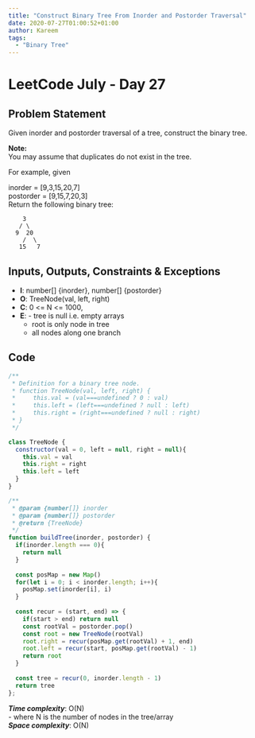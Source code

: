 ```yaml
---
title: "Construct Binary Tree From Inorder and Postorder Traversal"
date: 2020-07-27T01:00:52+01:00
author: Kareem
tags:
  - "Binary Tree"
---
```


<!-- LeetCode month and day here -->
# LeetCode July - Day 27

## Problem Statement

Given inorder and postorder traversal of a tree, construct the binary tree.

**Note:**\
You may assume that duplicates do not exist in the tree.

For example, given

inorder = [9,3,15,20,7]\
postorder = [9,15,7,20,3]\
Return the following binary tree:
```
    3
   / \
  9  20
    /  \
   15   7
```

## Inputs, Outputs, Constraints & Exceptions
- **I**: number[] {inorder}, number[] {postorder}
- **O**: TreeNode(val, left, right)
- **C**: 0 <= N <= 1000,
- **E**: - tree is null i.e. empty arrays
  - root is only node in tree
  - all nodes along one branch

## Code

```js
/**
 * Definition for a binary tree node.
 * function TreeNode(val, left, right) {
 *     this.val = (val===undefined ? 0 : val)
 *     this.left = (left===undefined ? null : left)
 *     this.right = (right===undefined ? null : right)
 * }
 */

class TreeNode {
  constructor(val = 0, left = null, right = null){
    this.val = val
    this.right = right
    this.left = left
  }
}

/**
 * @param {number[]} inorder
 * @param {number[]} postorder
 * @return {TreeNode}
 */
function buildTree(inorder, postorder) {
  if(inorder.length === 0){
    return null
  }
  
  const posMap = new Map()
  for(let i = 0; i < inorder.length; i++){
    posMap.set(inorder[i], i)
  }
  
  const recur = (start, end) => {
    if(start > end) return null
    const rootVal = postorder.pop()
    const root = new TreeNode(rootVal)
    root.right = recur(posMap.get(rootVal) + 1, end)
    root.left = recur(start, posMap.get(rootVal) - 1)
    return root
  }
 
  const tree = recur(0, inorder.length - 1)
  return tree
};
```

**_Time complexity_**: O(N)\
\- where N is the number of nodes in the tree/array\
**_Space complexity_**: O(N)